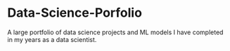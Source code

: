 # Data-Science-Porfolio
A large portfolio of data science projects and ML models I have completed in my years as a data scientist.
